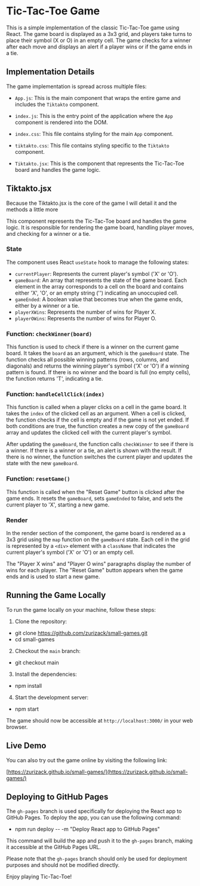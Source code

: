# Tic-Tac-Toe Game

This is a simple implementation of the classic Tic-Tac-Toe game using React. The game board is displayed as a 3x3 grid, and players take turns to place their symbol (X or O) in an empty cell. The game checks for a winner after each move and displays an alert if a player wins or if the game ends in a tie.

## Implementation Details

The game implementation is spread across multiple files:

- `App.js`: This is the main component that wraps the entire game and includes the `Tiktakto` component.

- `index.js`: This is the entry point of the application where the `App` component is rendered into the DOM.

- `index.css`: This file contains styling for the main `App` component.

- `tiktakto.css`: This file contains styling specific to the `Tiktakto` component.

- `Tiktakto.jsx`: This is the component that represents the Tic-Tac-Toe board and handles the game logic.

## Tiktakto.jsx
Because the Tiktakto.jsx is the core of the game I will detail it and the methods a little more

This component represents the Tic-Tac-Toe board and handles the game logic. It is responsible for rendering the game board, handling player moves, and checking for a winner or a tie.


### State

The component uses React `useState` hook to manage the following states:

- `currentPlayer`: Represents the current player's symbol ('X' or 'O').
- `gameBoard`: An array that represents the state of the game board. Each element in the array corresponds to a cell on the board and contains either 'X', 'O', or an empty string ('') indicating an unoccupied cell.
- `gameEnded`: A boolean value that becomes true when the game ends, either by a winner or a tie.
- `playerXWins`: Represents the number of wins for Player X.
- `playerOWins`: Represents the number of wins for Player O.

### Function: `checkWinner(board)`

This function is used to check if there is a winner on the current game board. It takes the `board` as an argument, which is the `gameBoard` state. The function checks all possible winning patterns (rows, columns, and diagonals) and returns the winning player's symbol ('X' or 'O') if a winning pattern is found. If there is no winner and the board is full (no empty cells), the function returns 'T', indicating a tie.

### Function: `handleCellClick(index)`

This function is called when a player clicks on a cell in the game board. It takes the `index` of the clicked cell as an argument. When a cell is clicked, the function checks if the cell is empty and if the game is not yet ended. If both conditions are true, the function creates a new copy of the `gameBoard` array and updates the clicked cell with the current player's symbol.

After updating the `gameBoard`, the function calls `checkWinner` to see if there is a winner. If there is a winner or a tie, an alert is shown with the result. If there is no winner, the function switches the current player and updates the state with the new `gameBoard`.

### Function: `resetGame()`

This function is called when the "Reset Game" button is clicked after the game ends. It resets the `gameBoard`, sets `gameEnded` to false, and sets the current player to 'X', starting a new game.

### Render

In the render section of the component, the game board is rendered as a 3x3 grid using the `map` function on the `gameBoard` state. Each cell in the grid is represented by a `<div>` element with a `className` that indicates the current player's symbol ('X' or 'O') or an empty cell.

The "Player X wins" and "Player O wins" paragraphs display the number of wins for each player. The "Reset Game" button appears when the game ends and is used to start a new game.

## Running the Game Locally

To run the game locally on your machine, follow these steps:

1. Clone the repository:

 - git clone https://github.com/zurizack/small-games.git
 - cd small-games

2. Checkout the `main` branch:

 - git checkout main


3. Install the dependencies:

 - npm install


4. Start the development server:

 - npm start


The game should now be accessible at `http://localhost:3000/` in your web browser.

## Live Demo

You can also try out the game online by visiting the following link:

[https://zurizack.github.io/small-games/](https://zurizack.github.io/small-games/)

## Deploying to GitHub Pages

The `gh-pages` branch is used specifically for deploying the React app to GitHub Pages. To deploy the app, you can use the following command:

 - npm run deploy -- -m "Deploy React app to GitHub Pages"


This command will build the app and push it to the `gh-pages` branch, making it accessible at the GitHub Pages URL.

Please note that the `gh-pages` branch should only be used for deployment purposes and should not be modified directly.

Enjoy playing Tic-Tac-Toe!
